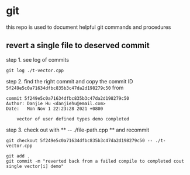 # git
this repo is used to document helpful git commands and procedures

## revert a single file to deserved commit
step 1. see log of commits
```
git log ./t-vector.cpp
```
step 2. find the right commit and copy the commit ID `5f249e5c0a71634dfbc835b3c47da2d198279c50` from 
```
commit 5f249e5c0a71634dfbc835b3c47da2d198279c50
Author: Danjie Hu <danjiehu@email.com>
Date:   Mon Nov 1 22:23:28 2021 +0800

    vector of user defined types demo completed
```
step 3. check out with ** -- ./file-path.cpp ** and recommit
```
git checkout 5f249e5c0a71634dfbc835b3c47da2d198279c50 -- ./t-vector.cpp

git add .
git commit -m "reverted back from a failed compile to completed cout single vector[i] demo"
```
